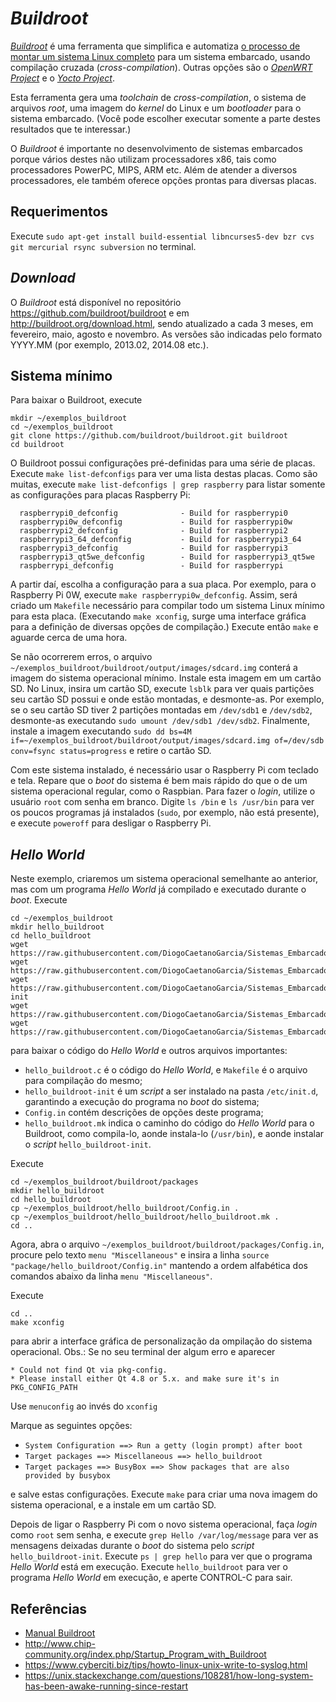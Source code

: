 # _Buildroot_

[_Buildroot_](https://buildroot.org/) é uma ferramenta que simplifica e automatiza [o processo de montar um sistema Linux completo](Cria%C3%A7%C3%A3o_sistema_Linux.md) para um sistema embarcado, usando compilação cruzada (_cross-compilation_). Outras opções são o [_OpenWRT Project_](https://openwrt.org/) e o [_Yocto Project_](https://www.yoctoproject.org/).

Esta ferramenta gera uma _toolchain_ de _cross-compilation_, o sistema de arquivos _root_, uma imagem do _kernel_ do  Linux e um _bootloader_ para o sistema embarcado. (Você pode escolher executar somente a parte destes resultados que te interessar.)

O _Buildroot_ é importante no desenvolvimento de sistemas embarcados porque vários destes não utilizam processadores x86, tais como processadores PowerPC, MIPS, ARM etc. Além de atender a diversos processadores, ele também oferece opções prontas para diversas placas.

## Requerimentos

Execute ```sudo apt-get install build-essential libncurses5-dev bzr cvs git mercurial rsync subversion``` no terminal.

## _Download_

O _Buildroot_ está disponível no repositório https://github.com/buildroot/buildroot e em http://buildroot.org/download.html, sendo atualizado a cada 3 meses, em fevereiro, maio, agosto e novembro. As versões são indicadas pelo formato YYYY.MM (por exemplo, 2013.02, 2014.08 etc.).

## Sistema mínimo

Para baixar o Buildroot, execute

```
mkdir ~/exemplos_buildroot
cd ~/exemplos_buildroot
git clone https://github.com/buildroot/buildroot.git buildroot
cd buildroot
```

O Buildroot possui configurações pré-definidas para uma série de placas. Execute ```make list-defconfigs``` para ver uma lista destas placas. Como são muitas, execute ```make list-defconfigs | grep raspberry``` para listar somente as configurações para placas Raspberry Pi:

```
  raspberrypi0_defconfig              - Build for raspberrypi0
  raspberrypi0w_defconfig             - Build for raspberrypi0w
  raspberrypi2_defconfig              - Build for raspberrypi2
  raspberrypi3_64_defconfig           - Build for raspberrypi3_64
  raspberrypi3_defconfig              - Build for raspberrypi3
  raspberrypi3_qt5we_defconfig        - Build for raspberrypi3_qt5we
  raspberrypi_defconfig               - Build for raspberrypi
```

A partir daí, escolha a configuração para a sua placa. Por exemplo, para o Raspberry Pi 0W, execute ```make raspberrypi0w_defconfig```. Assim, será criado um ```Makefile``` necessário para compilar todo um sistema Linux mínimo para esta placa. (Executando ```make xconfig```, surge uma interface gráfica para a definição de diversas opções de compilação.) Execute então ```make``` e aguarde cerca de uma hora.

Se não ocorrerem erros, o arquivo ```~/exemplos_buildroot/buildroot/output/images/sdcard.img``` conterá a imagem do sistema operacional mínimo. Instale esta imagem em um cartão SD. No Linux, insira um cartão SD, execute ```lsblk``` para ver quais partições seu cartão SD possui e onde estão montadas, e desmonte-as. Por exemplo, se o seu cartão SD tiver 2 partições montadas em ```/dev/sdb1``` e ```/dev/sdb2```, desmonte-as executando ```sudo umount /dev/sdb1 /dev/sdb2```. Finalmente, instale a imagem executando ```sudo dd bs=4M if=~/exemplos_buildroot/buildroot/output/images/sdcard.img of=/dev/sdb conv=fsync status=progress``` e retire o cartão SD.

Com este sistema instalado, é necessário usar o Raspberry Pi com teclado e tela. Repare que o _boot_ do sistema é bem mais rápido do que o de um sistema operacional regular, como o Raspbian. Para fazer o _login_, utilize o usuário ```root``` com senha em branco. Digite ```ls /bin``` e ```ls /usr/bin``` para ver os poucos programas já instalados (```sudo```, por exemplo, não está presente), e execute ```poweroff``` para desligar o Raspberry Pi.

## _Hello World_

Neste exemplo, criaremos um sistema operacional semelhante ao anterior, mas com um programa _Hello World_ já compilado e executado durante o _boot_. Execute

```
cd ~/exemplos_buildroot
mkdir hello_buildroot
cd hello_buildroot
wget https://raw.githubusercontent.com/DiogoCaetanoGarcia/Sistemas_Embarcados/master/Code/25_Buildroot/hello_buildroot/Config.in
wget https://raw.githubusercontent.com/DiogoCaetanoGarcia/Sistemas_Embarcados/master/Code/25_Buildroot/hello_buildroot/Makefile
wget https://raw.githubusercontent.com/DiogoCaetanoGarcia/Sistemas_Embarcados/master/Code/25_Buildroot/hello_buildroot/hello_buildroot-init
wget https://raw.githubusercontent.com/DiogoCaetanoGarcia/Sistemas_Embarcados/master/Code/25_Buildroot/hello_buildroot/hello_buildroot.c
wget https://raw.githubusercontent.com/DiogoCaetanoGarcia/Sistemas_Embarcados/master/Code/25_Buildroot/hello_buildroot/hello_buildroot.mk
```

para baixar o código do _Hello World_ e outros arquivos importantes:

* `hello_buildroot.c` é o código do _Hello World_, e `Makefile` é o arquivo para compilação do mesmo;
* `hello_buildroot-init` é um _script_ a ser instalado na pasta `/etc/init.d`, garantindo a execução do programa no _boot_ do sistema;
* `Config.in` contém descrições de opções deste programa;
* `hello_buildroot.mk` indica o caminho do código do _Hello World_ para o Buildroot, como compila-lo, aonde instala-lo (```/usr/bin```), e aonde instalar o _script_ `hello_buildroot-init`.

Execute

```
cd ~/exemplos_buildroot/buildroot/packages
mkdir hello_buildroot
cd hello_buildroot
cp ~/exemplos_buildroot/hello_buildroot/Config.in .
cp ~/exemplos_buildroot/hello_buildroot/hello_buildroot.mk .
cd .. 
```

Agora, abra o arquivo `~/exemplos_buildroot/buildroot/packages/Config.in`, procure pelo texto `menu "Miscellaneous"` e insira a linha `source "package/hello_buildroot/Config.in"` mantendo a ordem alfabética dos comandos abaixo da linha `menu "Miscellaneous"`.

Execute

```
cd ..
make xconfig
```

para abrir a interface gráfica de personalização da ompilação do sistema operacional. 
Obs.: Se no seu terminal der algum erro e aparecer

```
* Could not find Qt via pkg-config.
* Please install either Qt 4.8 or 5.x. and make sure it's in PKG_CONFIG_PATH
```

Use `menuconfig` ao invés do `xconfig`

Marque as seguintes opções:

* `System Configuration ==> Run a getty (login prompt) after boot`
* `Target packages ==> Miscellaneous ==> hello_buildroot`
* `Target packages ==> BusyBox ==> Show packages that are also provided by busybox`

e salve estas configurações. Execute ```make``` para criar uma nova imagem do sistema operacional, e a instale em um cartão SD.

Depois de ligar o Raspberry Pi com o novo sistema operacional, faça _login_ como `root` sem senha, e execute ```grep Hello /var/log/message``` para ver as mensagens deixadas durante o _boot_ do sistema pelo _script_ `hello_buildroot-init`. Execute ```ps | grep hello``` para ver que o programa _Hello World_ está em execução. Execute ```hello_buildroot``` para ver o programa _Hello World_ em execução, e aperte CONTROL-C para sair.

## Referências

* [Manual Buildroot](../../Refs/Buildroot/Buildroot_Manual.pdf)
* http://www.chip-community.org/index.php/Startup_Program_with_Buildroot
* https://www.cyberciti.biz/tips/howto-linux-unix-write-to-syslog.html
* https://unix.stackexchange.com/questions/108281/how-long-system-has-been-awake-running-since-restart
